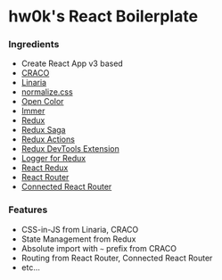 # hw0k's React Boilerplate



### Ingredients

- Create React App v3 based
- [CRACO](https://github.com/sharegate/craco)
- [Linaria](https://linaria.now.sh/)
- [normalize.css](https://necolas.github.io/normalize.css/)
- [Open Color](https://yeun.github.io/open-color/)
- [Immer](https://github.com/immerjs/immer)
- [Redux](https://redux.js.org/)
- [Redux Saga](https://redux-saga.js.org/)
- [Redux Actions](https://github.com/redux-utilities/redux-actions)
- [Redux DevTools Extension](http://extension.remotedev.io/)
- [Logger for Redux](https://github.com/LogRocket/redux-logger)
- [React Redux](https://react-redux.js.org/)
- [React Router](https://reacttraining.com/react-router/)
- [Connected React Router](https://github.com/supasate/connected-react-router)



### Features

- CSS-in-JS from Linaria, CRACO
- State Management from Redux
- Absolute import with `~` prefix from CRACO
- Routing from React Router, Connected React Router
- etc...

